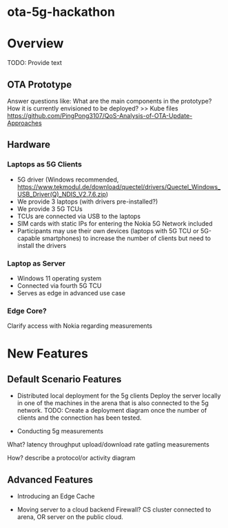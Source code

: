# ota-5g-hackathon

# Overview

TODO: Provide text

## OTA Prototype 
Answer questions like: 
What are the main components in the prototype? 
How it is currently envisioned to be deployed? >> Kube files  
https://github.com/PingPong3107/QoS-Analysis-of-OTA-Update-Approaches

## Hardware

### Laptops as 5G Clients
* 5G driver (Windows recommended, https://www.tekmodul.de/download/quectel/drivers/Quectel_Windows_USB_Driver(Q)_NDIS_V2.7.6.zip)
* We provide 3 laptops (with drivers pre-installed?)
* We provide 3 5G TCUs
* TCUs are connected via USB to the laptops
* SIM cards with static IPs for entering the Nokia 5G Network included
* Participants may use their own devices (laptops with 5G TCU or 5G-capable smartphones) to increase the number of clients but need to install the drivers

### Laptop as Server
* Windows 11 operating system
* Connected via fourth 5G TCU
* Serves as edge in advanced use case

### Edge Core?
Clarify access with Nokia regarding measurements


# New Features

## Default Scenario Features

* Distributed local deployment for the 5g clients
Deploy the server locally in one of the machines in the arena that is also connected to the 5g network. 
TODO: Create a deployment diagram once the number of clients and the connection has been tested. 

* Conducting 5g measurements

What? 
latency
throughput 
upload/download rate
gatling measurements 

How?
describe a protocol/or activity diagram



## Advanced Features

* Introducing an Edge Cache

* Moving server to a cloud backend
Firewall? 
CS cluster connected to arena, OR server on the public cloud.
